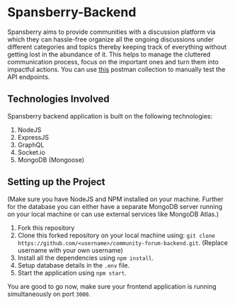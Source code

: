 # Spansberry-Backend
Spansberry aims to provide communities with a discussion platform via which they can hassle-free organize all the ongoing discussions under different categories and topics thereby keeping track of everything without getting lost in the abundance of it. This helps to manage the cluttered communication process, focus on the important ones and turn them into impactful actions.
You can use [this](https://www.getpostman.com/collections/be6f85df67f7b4de916f) postman collection to manually test the API endpoints.

## Technologies Involved
Spansberry backend application is built on the following technologies:
1. NodeJS 
2. ExpressJS 
3. GraphQL
4. Socket.io
5. MongoDB (Mongoose)

##  Setting up the Project
(Make sure you have NodeJS and NPM installed on your machine. Further for the database you can either have a separate MongoDB server running on your local machine or can use external services like MongoDB Atlas.)
1. Fork this repository
2. Clone this forked repository on your local machine using: 
`git clone https://github.com/<username>/community-forum-backend.git`. (Replace username with your own username)
3. Install all the dependencies using `npm install`.
4. Setup database details in the `.env` file.
5. Start the application using `npm start`.

You are good to go now, make sure your frontend application is running simultaneously on port `3000`.
